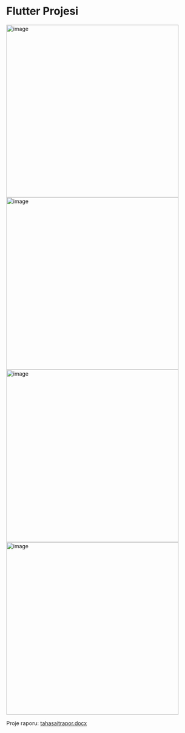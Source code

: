 # Flutter Projesi

<img width="454" alt="image" src="https://github.com/user-attachments/assets/f3a59e0e-792d-433c-aa56-9da8b1f91454" />
<img width="454" alt="image" src="https://github.com/user-attachments/assets/1604dab5-e40d-4869-82b4-da1590afe419" />
<img width="454" alt="image" src="https://github.com/user-attachments/assets/ae3e3985-77e3-43db-b030-c2b4bb3278b0" />
<img width="454" alt="image" src="https://github.com/user-attachments/assets/d1a829a4-c3e3-41a1-8b08-ac4c0d3ebe0f" />



Proje raporu:
  [tahasaitrapor.docx](https://github.com/user-attachments/files/20023191/tahasaitrapor.docx)
